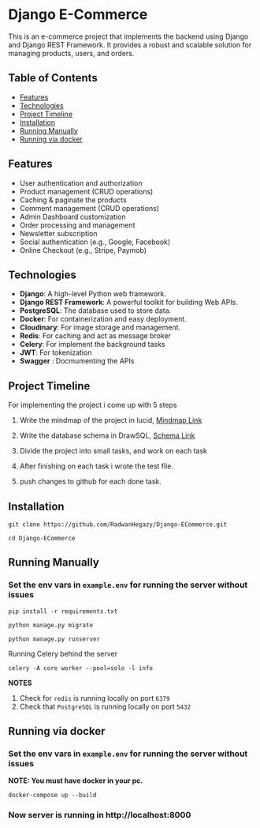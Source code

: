 # Django E-Commerce

This is an e-commerce project that implements the backend using Django and Django REST Framework. It provides a robust and scalable solution for managing products, users, and orders.

## Table of Contents

- [Features](#features)
- [Technologies](#technologies)
- [Project Timeline](#project-timeline)
- [Installation](#installation)
- [Running Manually](#running-manually)
- [Running via docker](#installaion-and-running-via-docker)

## Features

- User authentication and authorization
- Product management (CRUD operations)
- Caching & paginate the products 
- Comment management (CRUD operations)
- Admin Dashboard customization
- Order processing and management
- Newsletter subscription
- Social authentication (e.g., Google, Facebook)
- Online Checkout (e.g., Stripe, Paymob)

## Technologies

- **Django**: A high-level Python web framework.
- **Django REST Framework**: A powerful toolkit for building Web APIs.
- **PostgreSQL**: The database used to store data.
- **Docker**: For containerization and easy deployment.
- **Cloudinary**: For image storage and management.
- **Redis**: For caching and act as message broker
- **Celery**: For implement the background tasks
- **JWT**: For tokenization
- **Swagger** : Docmumenting the APIs

## Project Timeline 
For implementing the project i come up with 5 steps

1. Write the mindmap of the project in lucid, [Mindmap Link](https://lucid.app/lucidspark/ee3c3556-7805-4883-a4fb-c2db701358e7/edit?viewport_loc=-2772%2C-926%2C3310%2C1539%2C0_0&invitationId=inv_39da33f6-1baf-4065-b39f-65f3425e5d26)

2. Write the database schema in DrawSQL, [Schema Link](https://drawsql.app/teams/test-1748/diagrams/e-commerce)

3. Divide the project into small tasks, and work on each task

4. After finishing on each task i wrote the test file.

5. push changes to github for each done task.


## Installation

```
git clone https://github.com/RadwanHegazy/Django-ECommerce.git
```

```
cd Django-ECommerce
```


## Running Manually

### Set the env vars in `example.env` for running the server without issues

```
pip install -r requirements.txt
```

```
python manage.py migrate
```


```
python manage.py runserver
```

Running Celery behind the server
```
celery -A core worker --pool=solo -l info
```

**NOTES**

1. Check for `redis` is running locally on port `6379`
2. Check that `PostgreSQL` is running locally on port `5432`


## Running via docker

### Set the env vars in `example.env` for running the server without issues

**NOTE: You must have docker in your pc.**
```
docker-compose up --build
```


### Now server is running in http://localhost:8000





